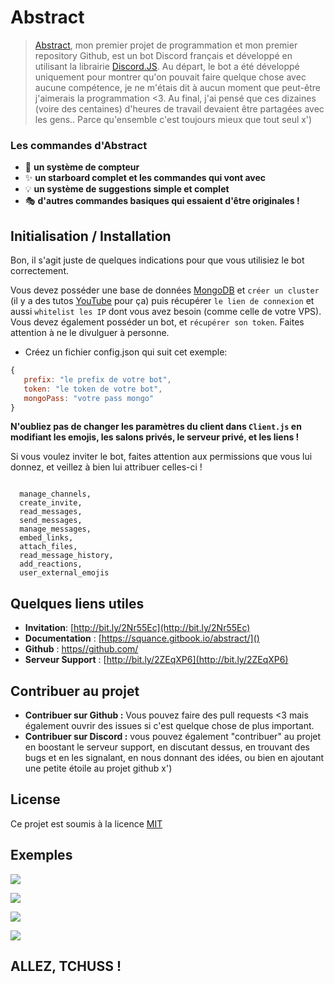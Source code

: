# Abstract

> [Abstract](http://bit.ly/2Nr55Ec), mon premier projet de programmation et mon premier repository Github, est un bot Discord français et développé en utilisant la librairie [Discord.JS](https://discord.js.org/#/). Au départ, le bot a été développé uniquement pour montrer qu'on pouvait faire quelque chose avec aucune compétence, je ne m'étais dit à aucun moment que peut-être j'aimerais la programmation <3. Au final, j'ai pensé que ces dizaines (voire des centaines) d'heures de travail devaient être partagées avec les gens.. Parce qu'ensemble c'est toujours mieux que tout seul x')

### Les commandes d'Abstract
- 🍻 **un système de compteur** 
- ✨ **un starboard complet et les commandes qui vont avec** 
- 💡 **un système de suggestions simple et complet**
- 🎭 **d'autres commandes basiques qui essaient d'être originales !**
## Initialisation / Installation


Bon, il s'agit juste de quelques indications pour que vous utilisiez le bot correctement.

Vous devez posséder une base de données [MongoDB](https://www.mongodb.com/3) et `créer un cluster` (il y a des tutos [YouTube](https://youtube.com/) pour ça) puis récupérer `le lien de connexion` et aussi `whitelist les IP` dont vous avez besoin (comme celle de votre VPS).
Vous devez également posséder un bot, et `récupérer son token`. Faites attention à ne le divulguer à personne.

- Créez un fichier config.json qui suit cet exemple:
```js
{
   prefix: "le prefix de votre bot",
   token: "le token de votre bot",
   mongoPass: "votre pass mongo"
}
```

**N'oubliez pas de changer les paramètres du client dans `Client.js` en modifiant les emojis, les salons privés, le serveur privé, et les liens !**

Si vous voulez inviter le bot, faites attention aux permissions que vous lui donnez, et veillez à bien lui attribuer celles-ci !
```

  manage_channels,
  create_invite,
  read_messages,
  send_messages,
  manage_messages,
  embed_links,
  attach_files,
  read_message_history,
  add_reactions,
  user_external_emojis

```
## Quelques liens utiles

* **Invitation**: [http://bit.ly/2Nr55Ec](http://bit.ly/2Nr55Ec)
* **Documentation** : [https://squance.gitbook.io/abstract/]()
* **Github** : [https//github.com/](https//github.com/)
* **Serveur Support** : [http://bit.ly/2ZEqXP6](http://bit.ly/2ZEqXP6)

## Contribuer au projet
- **Contribuer sur Github :**
Vous pouvez faire des pull requests <3 mais également ouvrir des issues si c'est quelque chose de plus important.
- **Contribuer sur Discord :** vous pouvez également "contribuer" au projet en boostant le serveur support, en discutant dessus, en trouvant des bugs et en les signalant, en nous donnant des idées, ou bien en ajoutant une petite étoile au projet github x')

## License
Ce projet est soumis à la licence [MIT](https://choosealicense.com/licenses/mit/)

## Exemples
![](https://cdn.discordapp.com/attachments/813387459206578256/813387478512697364/Capture_decran_873.png)

![](https://cdn.discordapp.com/attachments/813387459206578256/813395858090623027/Capture_decran_880.png)

![](https://cdn.discordapp.com/attachments/813387459206578256/813395999174426674/Capture_decran_882.png)

![](https://cdn.discordapp.com/attachments/813387459206578256/813398902094692362/Capture_decran_894.png)

## ALLEZ, TCHUSS !
